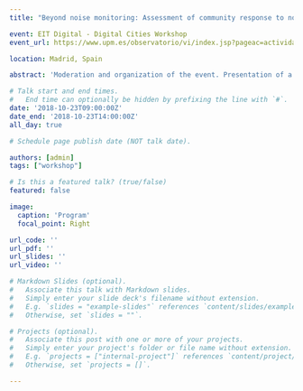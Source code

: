 ```yaml
---
title: "Beyond noise monitoring: Assessment of community response to noise issues through social media"

event: EIT Digital - Digital Cities Workshop
event_url: https://www.upm.es/observatorio/vi/index.jsp?pageac=actividad.jsp&id_actividad=301345

location: Madrid, Spain

abstract: 'Moderation and organization of the event. Presentation of a paper on the monitoring of noise problems suffered by citizens in urban environments through Social Media Mining, Text Mining and Data Science techniques.'

# Talk start and end times.
#   End time can optionally be hidden by prefixing the line with `#`.
date: '2018-10-23T09:00:00Z'
date_end: '2018-10-23T14:00:00Z'
all_day: true

# Schedule page publish date (NOT talk date).

authors: [admin]
tags: ["workshop"]

# Is this a featured talk? (true/false)
featured: false

image:
  caption: 'Program'
  focal_point: Right

url_code: ''
url_pdf: ''
url_slides: ''
url_video: ''

# Markdown Slides (optional).
#   Associate this talk with Markdown slides.
#   Simply enter your slide deck's filename without extension.
#   E.g. `slides = "example-slides"` references `content/slides/example-slides.md`.
#   Otherwise, set `slides = ""`.

# Projects (optional).
#   Associate this post with one or more of your projects.
#   Simply enter your project's folder or file name without extension.
#   E.g. `projects = ["internal-project"]` references `content/project/deep-learning/index.md`.
#   Otherwise, set `projects = []`.

---
```

